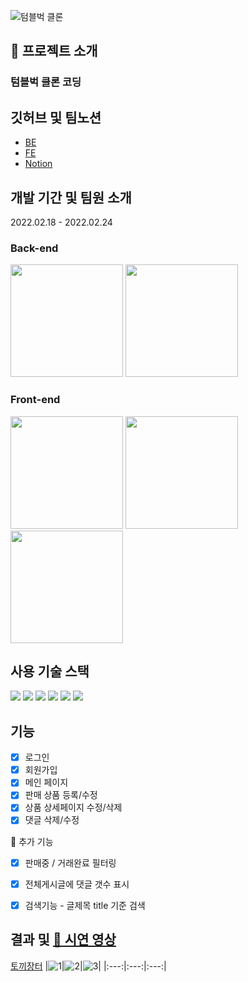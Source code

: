 ![텀블벅 클론](https://img1.daumcdn.net/thumb/R1280x0/?scode=mtistory2&fname=https%3A%2F%2Fblog.kakaocdn.net%2Fdn%2FpYltt%2FbtrufEANUPT%2FfIMoTf4hERPn6X14Oj13AK%2Fimg.png)

## 🤷 프로젝트 소개
### 텀블벅 클론 코딩  


## 깃허브 및 팀노션
 - [BE](https://github.com/Hoon333/tumblbug_Clone_BE)
 - [FE](https://github.com/soyoonJ/tumblbug_Clone_FE)
 - [Notion](https://www.notion.so/8e5a10bcdd0c4c688ff3560b907dd43d)

## 개발 기간 및 팀원 소개
2022.02.18 - 2022.02.24

### Back-end
<a href="https://github.com/nagitak"><img width="180"  src="https://img.shields.io/static/v1?label=Node.js&message=나기탁&color=08CE5D&style=for-the-badge&>"/></a> <a href="https://github.com/Hoon333"><img width="180"  src="https://img.shields.io/static/v1?label=Node.js&message=장창훈&color=08CE5D&style=for-the-badge&>"/></a> 

### Front-end
<a href="https://github.com/mirigu"><img width="180"  src="https://img.shields.io/static/v1?label=React&message=구미리&color=61dafb&style=for-the-badge&>"/></a> 
<a href="https://github.com/clappingmin"><img width="180"  src="https://img.shields.io/static/v1?label=React&message=박수민&color=61dafb&style=for-the-badge&>"/></a> 
<a href="https://github.com/soyoonJ"><img width="180"  src="https://img.shields.io/static/v1?label=React&message=정소윤&color=61dafb&style=for-the-badge&>"/></a>


## 사용 기술 스택

<img src="https://img.shields.io/badge/HTML5-E34F26?style=for-the-badge&logo=HTML5&logoColor=white"/> <img src="https://img.shields.io/badge/CSS3-1572B6?style=for-the-badge&logo=CSS3&logoColor=white"/> <img src="https://img.shields.io/badge/JavaScript-F7DF1E?style=for-the-badge&logo=JavaScript&logoColor=black"/> <img src="https://img.shields.io/badge/React-61DAFB?style=for-the-badge&logo=React&logoColor=black"/> <img src="https://img.shields.io/badge/Redux-764ABC?style=for-the-badge&logo=Redux&logoColor=white"/> <img src="https://img.shields.io/badge/Amazon S3-569A31?style=for-the-badge&logo=Amazon S3&logoColor=white"/>

## 기능

- [x] 로그인
- [x] 회원가입
- [x] 메인 페이지
- [x] 판매 상품 등록/수정
- [x] 상품 상세페이지 수정/삭제
- [x] 댓글 삭제/수정

🥕 추가 기능
 - [x] 판매중 / 거래완료 필터링
 - [x] 전체게시글에 댓글 갯수 표시
 - [x] 검색기능 - 글제목 title 기준 검색


## 결과 및 [🎥 시연 영상](https://www.youtube.com/watch?v=iQ80Nb2BXTo)

[토끼장터](http://hanghae99-rabbitmarket.s3-website.ap-northeast-2.amazonaws.com/)
|![1](https://user-images.githubusercontent.com/82128525/154482059-cf314bbf-a71d-4f74-9f1a-5b1d404d6de3.gif)|![2](https://user-images.githubusercontent.com/82128525/154482798-85769583-8dcc-4a97-9ed4-81018b92de9d.gif)|![3](https://user-images.githubusercontent.com/82128525/154483293-18ee1142-2ca8-4b48-abfd-ba73791078a4.gif)|
|:---:|:---:|:---:|
